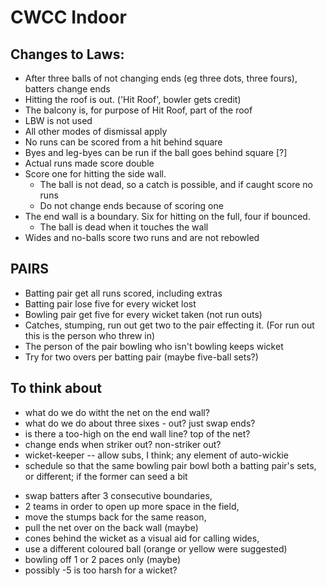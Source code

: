 # CWCC Indoor

## Changes to Laws:
* After three balls of not changing ends (eg three dots, three fours), batters change ends
* Hitting the roof is out. ('Hit Roof', bowler gets credit)
* The balcony is, for purpose of Hit Roof, part of the roof
* LBW is not used
* All other modes of dismissal apply
* No runs can be scored from a hit behind square
* Byes and leg-byes can be run if the ball goes behind square [?]
* Actual runs made score double
* Score one for hitting the side wall. 
	* The ball is not dead, so a catch is possible, and if caught score no runs
	* Do not change ends because of scoring one
* The end wall is a boundary. Six for hitting on the full, four if bounced. 
	* The ball is dead when it touches the wall
* Wides and no-balls score two runs and are not rebowled

## PAIRS
* Batting pair get all runs scored, including extras
* Batting pair lose five for every wicket lost
* Bowling pair get five for every wicket taken (not run outs)
* Catches, stumping, run out get two to the pair effecting it. (For run out this is the person who threw in)
* The person of the pair bowling  who isn't bowling keeps wicket
* Try for two overs per batting pair (maybe five-ball sets?)


## To think about
* what do we do witht the net on the end wall?
* what do we do about three sixes - out? just swap ends?
* is there a too-high on the end wall line? top of the net?
* change ends when striker out? non-striker out?
* wicket-keeper -- allow subs, I think; any element of auto-wickie
* schedule so that the same bowling pair bowl both a batting pair's sets, or different; if the former can seed a bit



- swap batters after 3 consecutive boundaries,
- 2 teams in order to open up more space in the field,
- move the stumps back for the same reason,
- pull the net over on the back wall (maybe)
- cones behind the wicket as a visual aid for calling wides,
- use a different coloured ball (orange or yellow were suggested)
- bowling off 1 or 2 paces only (maybe)
- possibly -5 is too harsh for a wicket?

